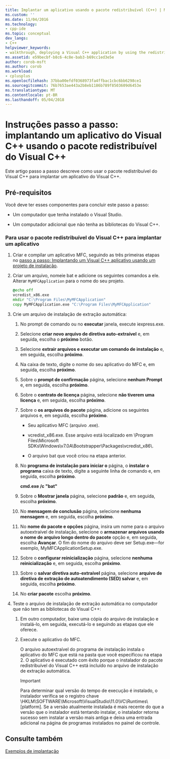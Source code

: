 ```yaml
---
title: Implantar um aplicativo usando o pacote redistribuível (C++) | Microsoft Docs
ms.custom: ''
ms.date: 11/04/2016
ms.technology:
- cpp-ide
ms.topic: conceptual
dev_langs:
- C++
helpviewer_keywords:
- walkthrough, deploying a Visual C++ application by using the redistributable package
ms.assetid: e59becbf-b8c6-4c8e-bab3-b69cc1ed3e5e
author: corob-msft
ms.author: corob
ms.workload:
- cplusplus
ms.openlocfilehash: 37bba00efdf0368973fa4ffbac1cbc6bb6298ce1
ms.sourcegitcommit: 76b7653ae443a2b8eb1186b789f8503609d6453e
ms.translationtype: MT
ms.contentlocale: pt-BR
ms.lasthandoff: 05/04/2018
---
```

# <a name="walkthrough-deploying-a-visual-c-application-by-using-the-visual-c-redistributable-package"></a>Instruções passo a passo: implantando um aplicativo do Visual C++ usando o pacote redistribuível do Visual C++
Este artigo passo a passo descreve como usar o pacote redistribuível do Visual C++ para implantar um aplicativo do Visual C++.  
  
## <a name="prerequisites"></a>Pré-requisitos  
 Você deve ter esses componentes para concluir este passo a passo:  
  
-   Um computador que tenha instalado o Visual Studio.  
  
-   Um computador adicional que não tenha as bibliotecas do Visual C++.  
  
### <a name="to-use-the-visual-c-redistributable-package-to-deploy-an-application"></a>Para usar o pacote redistribuível do Visual C++ para implantar um aplicativo  
  
1.  Criar e compilar um aplicativo MFC, seguindo as três primeiras etapas no [passo a passo: Implantando um Visual C++ aplicativo usando um projeto de instalação](../ide/deploying-visual-cpp-application-by-using-the-vcpp-redistributable-package.md).  
  
2.  Criar um arquivo, nomeie bat e adicione os seguintes comandos a ele. Alterar `MyMFCApplication` para o nome do seu projeto.  
  
    ```cmd
    @echo off  
    vcredist_x86.exe  
    mkdir "C:\Program Files\MyMFCApplication"  
    copy MyMFCApplication.exe "C:\Program Files\MyMFCApplication"  
    ```  
  
3.  Crie um arquivo de instalação de extração automática:  
  
    1.  No prompt de comando ou no **executar** janela, execute iexpress.exe.  
  
    2.  Selecione **criar novo arquivo de diretiva auto-extraível** e, em seguida, escolha o **próximo** botão.  
  
    3.  Selecione **extrair arquivos e executar um comando de instalação** e, em seguida, escolha **próximo**.  
  
    4.  Na caixa de texto, digite o nome do seu aplicativo do MFC e, em seguida, escolha **próximo**.  
  
    5.  Sobre o **prompt de confirmação** página, selecione **nenhum Prompt** e, em seguida, escolha **próximo**.  
  
    6.  Sobre o **contrato de licença** página, selecione **não tiverem uma licença** e, em seguida, escolha **próximo**.  
  
    7.  Sobre o **os arquivos do pacote** página, adicione os seguintes arquivos e, em seguida, escolha **próximo**.  
  
        -   Seu aplicativo MFC (arquivo .exe).  
  
        -   vcredist_x86.exe. Esse arquivo está localizado em \Program Files\Microsoft SDKs\Windows\v7.0A\Bootstrapper\Packages\vcredist_x86\\.  
  
        -   O arquivo bat que você criou na etapa anterior.  
  
    8.  No **programa de instalação para iniciar o** página, o **instalar o programa** caixa de texto, digite a seguinte linha de comando e, em seguida, escolha **próximo**.  
  
         **cmd.exe /c "bat"**  
  
    9. Sobre o **Mostrar janela** página, selecione **padrão** e, em seguida, escolha **próximo**.  
  
    10. No **mensagem de conclusão** página, selecione **nenhuma mensagem** e, em seguida, escolha **próximo**.  
  
    11. No **nome do pacote e opções** página, insira um nome para o arquivo autoextraível de instalação, selecione o **armazenar arquivos usando o nome de arquivo longo dentro do pacote** opção e, em seguida, escolha **Avançar**. O fim do nome do arquivo deve ser Setup.exe—for exemplo, MyMFCApplicationSetup.exe.  
  
    12. Sobre o **configurar reinicialização** página, selecione **nenhuma reinicialização** e, em seguida, escolha **próximo**.  
  
    13. Sobre o **salvar diretiva auto-extraível** página, selecione **arquivo de diretiva de extração de autoatendimento (SED) salvar** e, em seguida, escolha **próximo**.  
  
    14. No **criar pacote** escolha **próximo**.  
  
4.  Teste o arquivo de instalação de extração automática no computador que não tem as bibliotecas do Visual C++:  
  
    1.  Em outro computador, baixe uma cópia do arquivo de instalação e instalá-lo, em seguida, executá-lo e seguindo as etapas que ele oferece.  
  
    2.  Execute o aplicativo do MFC.  
  
         O arquivo autoextraível do programa de instalação instala o aplicativo do MFC que está na pasta que você especificou na etapa 2. O aplicativo é executado com êxito porque o instalador do pacote redistribuível do Visual C++ está incluído no arquivo de instalação de extração automática.  
  
        > [!IMPORTANT]
        >  Para determinar qual versão do tempo de execução é instalado, o instalador verifica se o registro chave \HKLM\SOFTWARE\Microsoft\VisualStudio\11.0\VC\Runtimes\\[platform]. Se a versão atualmente instalada é mais recente do que a versão que o instalador está tentando instalar, o instalador retorna sucesso sem instalar a versão mais antiga e deixa uma entrada adicional na página de programas instalados no painel de controle.  
  
## <a name="see-also"></a>Consulte também  
 [Exemplos de implantação](../ide/deployment-examples.md)